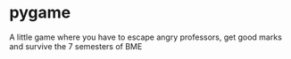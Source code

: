 # pygame
A little game where you have to escape angry professors, get good marks and survive the 7 semesters of BME
